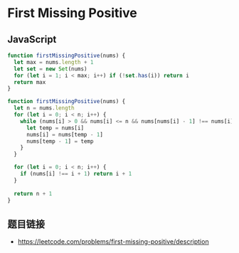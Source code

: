 # First Missing Positive

## JavaScript
```javascript
function firstMissingPositive(nums) {
  let max = nums.length + 1
  let set = new Set(nums)
  for (let i = 1; i < max; i++) if (!set.has(i)) return i
  return max
}
```

```javascript
function firstMissingPositive(nums) {
  let n = nums.length
  for (let i = 0; i < n; i++) {
    while (nums[i] > 0 && nums[i] <= n && nums[nums[i] - 1] !== nums[i]) {
      let temp = nums[i]
      nums[i] = nums[temp - 1]
      nums[temp - 1] = temp
    }
  }

  for (let i = 0; i < n; i++) {
    if (nums[i] !== i + 1) return i + 1
  }
  
  return n + 1
}
```

## 题目链接
* https://leetcode.com/problems/first-missing-positive/description
